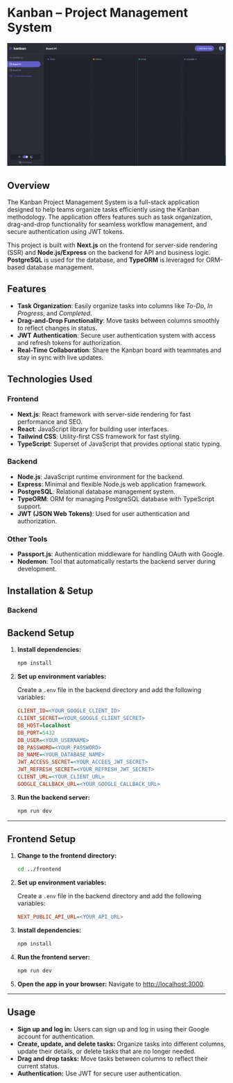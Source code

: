 # Kanban – Project Management System
![Kanban Board Preview](board1.png)
## Overview

The Kanban Project Management System is a full-stack application designed to help teams organize tasks efficiently using the Kanban methodology. The application offers features such as task organization, drag-and-drop functionality for seamless workflow management, and secure authentication using JWT tokens.

This project is built with **Next.js** on the frontend for server-side rendering (SSR) and **Node.js/Express** on the backend for API and business logic. **PostgreSQL** is used for the database, and **TypeORM** is leveraged for ORM-based database management.

## Features

- **Task Organization**: Easily organize tasks into columns like *To-Do*, *In Progress*, and *Completed*.
- **Drag-and-Drop Functionality**: Move tasks between columns smoothly to reflect changes in status.
- **JWT Authentication**: Secure user authentication system with access and refresh tokens for authorization.
- **Real-Time Collaboration**: Share the Kanban board with teammates and stay in sync with live updates.

## Technologies Used

### Frontend

- **Next.js**: React framework with server-side rendering for fast performance and SEO.
- **React**: JavaScript library for building user interfaces.
- **Tailwind CSS**: Utility-first CSS framework for fast styling.
- **TypeScript**: Superset of JavaScript that provides optional static typing.

### Backend

- **Node.js**: JavaScript runtime environment for the backend.
- **Express**: Minimal and flexible Node.js web application framework.
- **PostgreSQL**: Relational database management system.
- **TypeORM**: ORM for managing PostgreSQL database with TypeScript support.
- **JWT (JSON Web Tokens)**: Used for user authentication and authorization.

### Other Tools

- **Passport.js**: Authentication middleware for handling OAuth with Google.
- **Nodemon**: Tool that automatically restarts the backend server during development.

## Installation & Setup

### Backend
## Backend Setup

1. **Install dependencies:**
   ```bash
   npm install
   ```

2. **Set up environment variables:**

   Create a `.env` file in the backend directory and add the following variables:

   ```ini
   CLIENT_ID=<YOUR_GOOGLE_CLIENT_ID>
   CLIENT_SECRET=<YOUR_GOOGLE_CLIENT_SECRET>
   DB_HOST=localhost
   DB_PORT=5432
   DB_USER=<YOUR_USERNAME>
   DB_PASSWORD=<YOUR_PASSWORD>
   DB_NAME=<YOUR_DATABASE_NAME>
   JWT_ACCESS_SECRET=<YOUR_ACCEES_JWT_SECRET>
   JWT_REFRESH_SECRET=<YOUR_REFRESH_JWT_SECRET>
   CLIENT_URL=<YOUR_CLIENT_URL>
   GOOGLE_CALLBACK_URL=<YOUR_GOOGLE_CALLBACK_URL>
   ```

3. **Run the backend server:**
   ```bash
   npm run dev
   ```

---

## Frontend Setup

1. **Change to the frontend directory:**
   ```bash
   cd ../frontend
   ```
2. **Set up environment variables:**

   Create a `.env` file in the backend directory and add the following variables:

   ```ini
   NEXT_PUBLIC_API_URL=<YOUR_API_URL>
   ```
3. **Install dependencies:**
   ```bash
   npm install
   ```

4. **Run the frontend server:**
   ```bash
   npm run dev
   ```

5. **Open the app in your browser:**
   Navigate to [http://localhost:3000](http://localhost:3000).

---

## Usage

- **Sign up and log in:** Users can sign up and log in using their Google account for authentication.
- **Create, update, and delete tasks:** Organize tasks into different columns, update their details, or delete tasks that are no longer needed.
- **Drag and drop tasks:** Move tasks between columns to reflect their current status.
- **Authentication:** Use JWT for secure user authentication.
